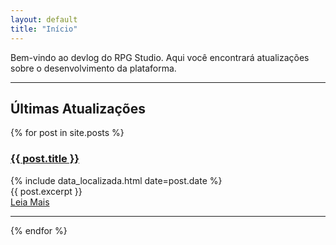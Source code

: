 ```yaml
---
layout: default
title: "Início"
---
```


Bem-vindo ao devlog do RPG Studio. Aqui você encontrará atualizações sobre o desenvolvimento da plataforma.

<hr>

## Últimas Atualizações

<div class="posts">
  {% for post in site.posts %}
    <article class="post">
      <h3><a href="{{ site.baseurl }}{{ post.url }}">{{ post.title }}</a></h3>
        <div class="meta">
          <span class="date">{% include data_localizada.html date=post.date %}</span>
        </div>
      <div class="entry">
        {{ post.excerpt }}
      </div>
      <a href="{{ site.baseurl }}{{ post.url }}" class="read-more">Leia Mais</a>
    </article>
    <hr>
  {% endfor %}
</div>